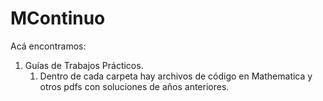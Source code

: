 # MContinuo

Acá encontramos:

1. Guías de Trabajos Prácticos.
   1. Dentro de cada carpeta hay archivos de código en Mathematica y otros pdfs con soluciones de años anteriores.
   
